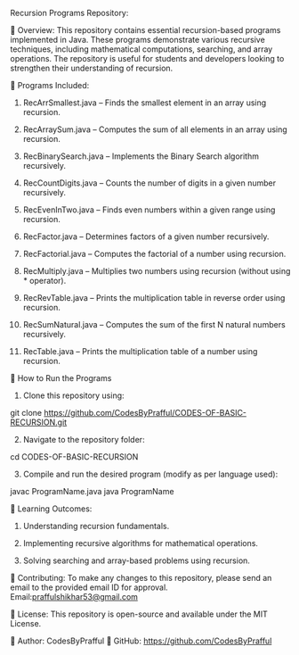 Recursion Programs Repository:

📌 Overview:
This repository contains essential recursion-based programs implemented in Java. These programs demonstrate various recursive techniques, including mathematical computations, searching, and array operations. The repository is useful for students and developers looking to strengthen their understanding of recursion.

📂 Programs Included:
1. RecArrSmallest.java – Finds the smallest element in an array using recursion.

2. RecArraySum.java – Computes the sum of all elements in an array using recursion.

3. RecBinarySearch.java – Implements the Binary Search algorithm recursively.

4. RecCountDigits.java – Counts the number of digits in a given number recursively.

5. RecEvenInTwo.java – Finds even numbers within a given range using recursion.

6. RecFactor.java – Determines factors of a given number recursively.

7. RecFactorial.java – Computes the factorial of a number using recursion.

8. RecMultiply.java – Multiplies two numbers using recursion (without using * operator).

9. RecRevTable.java – Prints the multiplication table in reverse order using recursion.

10. RecSumNatural.java – Computes the sum of the first N natural numbers recursively.

11. RecTable.java – Prints the multiplication table of a number using recursion.

🚀 How to Run the Programs
1. Clone this repository using:

git clone https://github.com/CodesByPrafful/CODES-OF-BASIC-RECURSION.git

2. Navigate to the repository folder:

cd CODES-OF-BASIC-RECURSION

3. Compile and run the desired program (modify as per language used):

javac ProgramName.java
java ProgramName

🎯 Learning Outcomes:
1. Understanding recursion fundamentals.

2. Implementing recursive algorithms for mathematical operations.

3. Solving searching and array-based problems using recursion.

🤝 Contributing:
To make any changes to this repository, please send an email to the provided email ID for approval.
Email:praffulshikhar53@gmail.com

📜 License:
This repository is open-source and available under the MIT License.

📌 Author: CodesByPrafful
🔗 GitHub: https://github.com/CodesByPrafful
